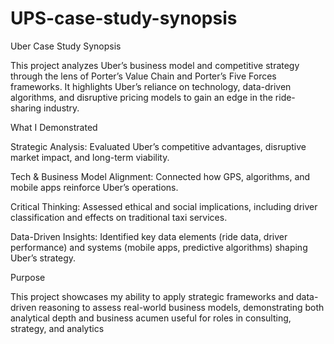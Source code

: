# UPS-case-study-synopsis
Uber Case Study Synopsis

This project analyzes Uber’s business model and competitive strategy through the lens of Porter’s Value Chain and Porter’s Five Forces frameworks. It highlights Uber’s reliance on technology, data-driven algorithms, and disruptive pricing models to gain an edge in the ride-sharing industry.

What I Demonstrated

Strategic Analysis: Evaluated Uber’s competitive advantages, disruptive market impact, and long-term viability.

Tech & Business Model Alignment: Connected how GPS, algorithms, and mobile apps reinforce Uber’s operations.

Critical Thinking: Assessed ethical and social implications, including driver classification and effects on traditional taxi services.

Data-Driven Insights: Identified key data elements (ride data, driver performance) and systems (mobile apps, predictive algorithms) shaping Uber’s strategy.

Purpose

This project showcases my ability to apply strategic frameworks and data-driven reasoning to assess real-world business models, demonstrating both analytical depth and business acumen useful for roles in consulting, strategy, and analytics
